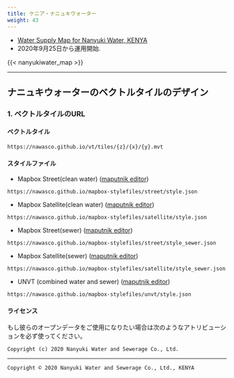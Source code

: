 ```yaml
---
title: ケニア・ナニュキウォーター
weight: 43
---
```


- [Water Supply Map for Nanyuki Water, KENYA](https://new.nawascogis.co.ke/)
- 2020年9月25日から運用開始.

{{< nanyukiwater_map >}}

---
## ナニュキウォーターのベクトルタイルのデザイン

### 1. ベクトルタイルのURL
#### ベクトルタイル
```
https://nawasco.github.io/vt/tiles/{z}/{x}/{y}.mvt
```

#### スタイルファイル
- Mapbox Street(clean water) ([maputnik editor](https://maputnik.github.io/editor?style=https://nawasco.github.io/mapbox-stylefiles/street/style.json))
```
https://nawasco.github.io/mapbox-stylefiles/street/style.json
```
- Mapbox Satellite(clean water) ([maputnik editor](https://maputnik.github.io/editor?style=https://nawasco.github.io/mapbox-stylefiles/satellite/style.json))
```
https://nawasco.github.io/mapbox-stylefiles/satellite/style.json
```
- Mapbox Street(sewer) ([maputnik editor](https://maputnik.github.io/editor?style=https://nawasco.github.io/mapbox-stylefiles/street/style_sewer.json))
```
https://nawasco.github.io/mapbox-stylefiles/street/style_sewer.json
```
- Mapbox Satellite(sewer) ([maputnik editor](https://maputnik.github.io/editor?style=https://nawasco.github.io/mapbox-stylefiles/satellite/style_sewer.json))
```
https://nawasco.github.io/mapbox-stylefiles/satellite/style_sewer.json
```
- UNVT (combined water and sewer) ([maputnik editor](https://maputnik.github.io/editor?style=https://nawasco.github.io/mapbox-stylefiles/unvt/style.json))
```
https://nawasco.github.io/mapbox-stylefiles/unvt/style.json
```

#### ライセンス
もし彼らのオープンデータをご使用になりたい場合は次のようなアトリビューションを必ず使ってください。

```
Copyright (c) 2020 Nanyuki Water and Sewerage Co., Ltd.
```

---
`Copyright © 2020 Nanyuki Water and Sewerage Co., Ltd., KENYA`